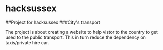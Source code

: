 # hacksussex
##Project for hacksussex
###City's transport

The project is about creating a website to help vistor to the country to get used to the public transport. This in turn reduce the dependency on taxis/private hire car.
